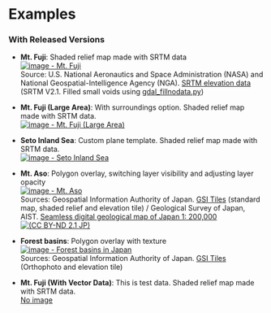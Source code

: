 # Examples

<!--### Features in Development-->

### With Released Versions

* **Mt. Fuji**: Shaded relief map made with SRTM data  
 [![image - Mt. Fuji](https://github.com/minorua/Qgis2threejs/wiki/images/mt_fuji.png)](https://dl.dropboxusercontent.com/u/21526091/qgis-plugins/samples/threejs/mt_fuji.html)  
 Source: U.S. National Aeronautics and Space Administration (NASA) and National Geospatial-Intelligence Agency (NGA). [SRTM elevation data](http://www2.jpl.nasa.gov/srtm/cbanddataproducts.html) (SRTM V2.1. Filled small voids using [gdal_fillnodata.py](http://www.gdal.org/gdal_fillnodata.html))

* **Mt. Fuji (Large Area)**: With surroundings option. Shaded relief map made with SRTM data.  
 [![image - Mt. Fuji (Large Area)](https://github.com/minorua/Qgis2threejs/wiki/images/mt_fujiL.png)](https://dl.dropboxusercontent.com/u/21526091/qgis-plugins/samples/threejs/mt_fujiL.html)  

* **Seto Inland Sea**: Custom plane template. Shaded relief map made with SRTM data.  
 [![image - Seto Inland Sea](https://github.com/minorua/Qgis2threejs/wiki/images/seto_inland_sea.png)](https://dl.dropboxusercontent.com/u/21526091/qgis-plugins/samples/threejs/seto_inland_sea.html)  

* **Mt. Aso**: Polygon overlay, switching layer visibility and adjusting layer opacity  
 [![image - Mt. Aso](https://github.com/minorua/Qgis2threejs/wiki/images/mt_aso.png)](https://dl.dropboxusercontent.com/u/21526091/qgis-plugins/samples/aso-zan/aso-zan.html)  
 Sources: Geospatial Information Authority of Japan. [GSI Tiles](http://portal.cyberjapan.jp/help/development/) (standard map, shaded relief and elevation tile) / Geological Survey of Japan, AIST. [Seamless digital geological map of Japan 1: 200,000](https://gbank.gsj.jp/seamless/)  [![(CC BY-ND 2.1 JP)](https://github.com/minorua/Qgis2threejs/wiki/images/ccbynd_s.png)](http://creativecommons.org/licenses/by-nd/2.1/jp/)  

* **Forest basins**: Polygon overlay with texture  
 [![image - Forest basins in Japan](https://github.com/minorua/Qgis2threejs/wiki/images/forest_basin.png)](https://dl.dropboxusercontent.com/u/21526091/qgis-plugins/samples/forest_basin/slope.html)  
 Sources: Geospatial Information Authority of Japan. [GSI Tiles](http://portal.cyberjapan.jp/help/development/) (Orthophoto and elevation tile)  

* **Mt. Fuji (With Vector Data)**: This is test data. Shaded relief map made with SRTM data.  
[No image](https://dl.dropboxusercontent.com/u/21526091/qgis-plugins/samples/Qgis2threejsTest/dat-gui.html)
